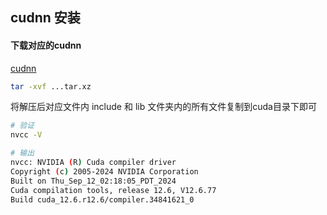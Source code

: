 ## cudnn 安装

#### 下载对应的cudnn
[cudnn](https://developer.nvidia.com/cudnn-downloads)

```bash
tar -xvf ...tar.xz
```

将解压后对应文件内 include 和 lib 文件夹内的所有文件复制到cuda目录下即可

```bash
# 验证
nvcc -V

# 输出
nvcc: NVIDIA (R) Cuda compiler driver
Copyright (c) 2005-2024 NVIDIA Corporation
Built on Thu_Sep_12_02:18:05_PDT_2024
Cuda compilation tools, release 12.6, V12.6.77
Build cuda_12.6.r12.6/compiler.34841621_0

```